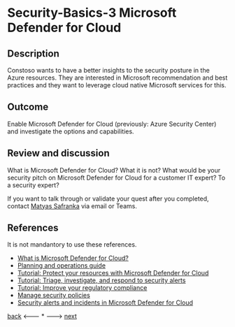 # Security-Basics-3 Microsoft Defender for Cloud

## Description

Constoso wants to have a better insights to the security posture in the Azure resources. They are interested in Microsoft recommendation and best practices and they want to leverage cloud native Microsoft services for this. 


## Outcome

Enable Microsoft Defender for Cloud (previously: Azure Security Center) and investigate the options and capabilities.

## Review and discussion
What is Microsoft Defender for Cloud? What it is not?
What would be your security pitch on Microsoft Defender for Cloud for a customer IT expert? To a security expert?

If you want to talk through or validate your quest after you completed, contact [Matyas Safranka](mailto:matyas@microsoft.com) via email or Teams.

## References

It is not mandantory to use these references.

- [What is Microsoft Defender for Cloud?](https://docs.microsoft.com/en-us/azure/defender-for-cloud/defender-for-cloud-introduction)
- [Planning and operations guide](https://docs.microsoft.com/en-us/azure/defender-for-cloud/security-center-planning-and-operations-guide)
- [Tutorial: Protect your resources with Microsoft Defender for Cloud](https://docs.microsoft.com/en-us/azure/defender-for-cloud/tutorial-protect-resources)
- [Tutorial: Triage, investigate, and respond to security alerts](https://docs.microsoft.com/en-us/azure/defender-for-cloud/tutorial-security-incident)
- [Tutorial: Improve your regulatory compliance](https://docs.microsoft.com/en-us/azure/defender-for-cloud/regulatory-compliance-dashboard)
- [Manage security policies](https://docs.microsoft.com/en-us/azure/defender-for-cloud/tutorial-security-policy)
- [Security alerts and incidents in Microsoft Defender for Cloud](https://docs.microsoft.com/en-us/azure/defender-for-cloud/alerts-overview)



[back](./security-basics-2.md) <--- * ---> [next](./security-basics-4.md)
